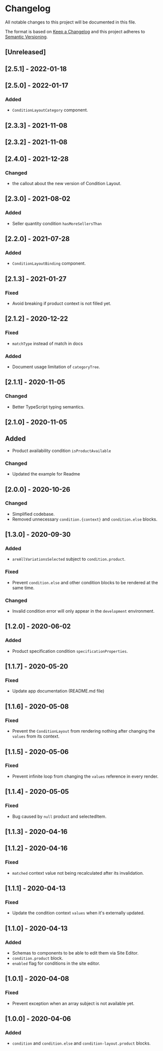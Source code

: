 # Changelog

All notable changes to this project will be documented in this file.

The format is based on [Keep a Changelog](http://keepachangelog.com/en/1.0.0/)
and this project adheres to [Semantic Versioning](http://semver.org/spec/v2.0.0.html).

## [Unreleased]

## [2.5.1] - 2022-01-18

## [2.5.0] - 2022-01-17

### Added

- `ConditionLayoutCategory` component.

## [2.3.3] - 2021-11-08

## [2.3.2] - 2021-11-08

## [2.4.0] - 2021-12-28

### Changed

- the callout about the new version of Condition Layout.

## [2.3.0] - 2021-08-02

### Added

- Seller quantity condition `hasMoreSellersThan`

## [2.2.0] - 2021-07-28

### Added

- `ConditionLayoutBinding` component.

## [2.1.3] - 2021-01-27

### Fixed

- Avoid breaking if product context is not filled yet.

## [2.1.2] - 2020-12-22

### Fixed

- `matchType` instead of match in docs

### Added

- Document usage limitation of `categoryTree`.

## [2.1.1] - 2020-11-05

### Changed

- Better TypeScript typing semantics.

## [2.1.0] - 2020-11-05

## Added

- Product availability condition `isProductAvailable`

### Changed

- Updated the example for Readme

## [2.0.0] - 2020-10-26

### Changed

- Simplified codebase.
- Removed unnecessary `condition.{context}` and `condition.else` blocks.

## [1.3.0] - 2020-09-30

### Added

- `areAllVariationsSelected` subject to `condition.product`.

### Fixed

- Prevent `condition.else` and other condition blocks to be rendered at the same time.

### Changed

- Invalid condition error will only appear in the `development` environment.

## [1.2.0] - 2020-06-02

### Added

- Product specification condition `specificationProperties`.

## [1.1.7] - 2020-05-20

### Fixed

- Update app documentation (README.md file)

## [1.1.6] - 2020-05-08

### Fixed

- Prevent the `ConditionLayout` from rendering nothing after changing the `values` from its context.

## [1.1.5] - 2020-05-06

### Fixed

- Prevent infinite loop from changing the `values` reference in every render.

## [1.1.4] - 2020-05-05

### Fixed

- Bug caused by `null` product and selectedItem.

## [1.1.3] - 2020-04-16

## [1.1.2] - 2020-04-16

### Fixed

- `matched` context value not being recalculated after its invalidation.

## [1.1.1] - 2020-04-13

### Fixed

- Update the condition context `values` when it's externally updated.

## [1.1.0] - 2020-04-13

### Added

- Schemas to components to be able to edit them via Site Editor.
- `condition.product` block.
- `enabled` flag for conditions in the site editor.

## [1.0.1] - 2020-04-08

### Fixed

- Prevent exception when an array subject is not available yet.

## [1.0.0] - 2020-04-06

### Added

- `condition` and `condition.else` and `condition-layout.product` blocks.
